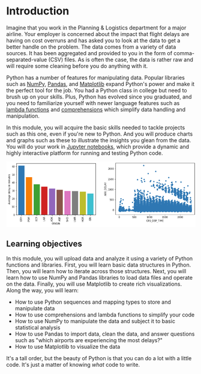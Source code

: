 # Introduction

Imagine that you work in the Planning & Logistics department for a major airline. Your employer is concerned about the impact that flight delays are having on cost overruns and has asked you to look at the data to get a better handle on the problem. The data comes from a variety of data sources. It has been aggregated and provided to you in the form of comma-separated-value (CSV) files. As is often the case, the data is rather raw and will require some cleaning before you do anything with it. 

Python has a number of features for manipulating data. Popular libraries such as [NumPy](https://www.numpy.org/), [Pandas](https://pandas.pydata.org/), and [Matplotlib](https://matplotlib.org/) expand Python's power and make it the perfect tool for the job. You had a Python class in college but need to brush up on your skills. Plus, Python has evolved since you graduated, and you need to familiarize yourself with newer language features such as [lambda functions](https://www.w3schools.com/python/python_lambda.asp) and [comprehensions](https://medium.com/better-programming/list-comprehension-in-python-8895a785550b) which simplify data handling and manipulation.

In this module, you will acquire the basic skills needed to tackle projects such as this one, even if you're new to Python. And you will produce charts and graphs such as these to illustrate the insights you glean from the data. You will do your work in [Jupyter notebooks](https://jupyter.org/), which provide a dynamic and highly interactive platform for running and testing Python code.

![](media/intro-charts.png)

## Learning objectives

In this module, you will upload data and analyze it using a variety of Python functions and libraries. First, you will learn basic data structures in Python. Then, you will learn how to iterate across those structures. Next, you will learn how to use NumPy and Pandas libraries to load data files and operate on the data. Finally, you will use Matplotlib to create rich visualizations. Along the way, you will learn:

- How to use Python sequences and mapping types to store and manipulate data
- How to use comprehensions and lambda functions to simplify your code
- How to use NumPy to manipulate the data and subject it to basic statistical analysis
- How to use Pandas to import data, clean the data, and answer questions such as "which airports are experiencing the most delays?"
- How to use Matplotlib to visualize the data

It's a tall order, but the beauty of Python is that you can do a lot with a little code. It's just a matter of knowing *what* code to write.